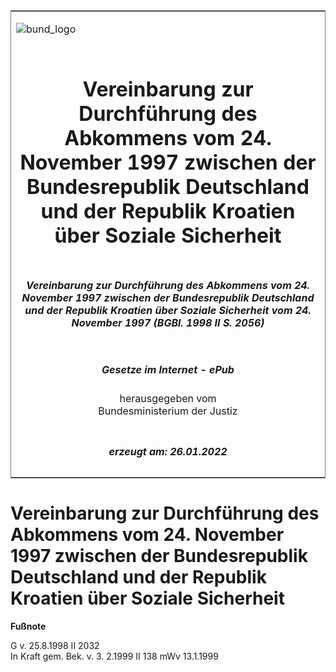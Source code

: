 <span id="DECKBLATT.html"></span>

<table border="0" frame="border" width="100%">

<tr valign="top">

<td align="left">

![bund\_logo](BfJ_2021_Web_de_de.gif)

</td>

<td align="right">

 

</td>

</tr>

<tr align="center" valign="middle">

<td colspan="2">

# Vereinbarung zur Durchführung des Abkommens vom 24. November 1997 zwischen der Bundesrepublik Deutschland und der Republik Kroatien über Soziale Sicherheit

</td>

</tr>

<tr align="center" valign="middle">

<td colspan="2">

##### Vereinbarung zur Durchführung des Abkommens vom 24. November 1997 zwischen der Bundesrepublik Deutschland und der Republik Kroatien über Soziale Sicherheit vom 24. November 1997 (BGBl. 1998 II S. 2056)

</td>

</tr>

<tr align="center" valign="middle">

<td colspan="2">

  
  

##### Gesetze im Internet - ePub  
  
herausgegeben vom  
Bundesministerium der Justiz

</td>

</tr>

<tr align="center" valign="bottom">

<td colspan="2">

  
  

##### erzeugt am: 26.01.2022

</td>

</tr>

</table>

<span id="BJNR205620998.html"></span>

# Vereinbarung zur Durchführung des Abkommens vom 24. November 1997 zwischen der Bundesrepublik Deutschland und der Republik Kroatien über Soziale Sicherheit

<div>

  
**Fußnote**

<div class="jnhtml">

<div>

<div class="jurAbsatz">

G v. 25.8.1998 II 2032  
In Kraft gem. Bek. v. 3. 2.1999 II 138 mWv 13.1.1999

</div>

</div>

</div>

</div>
